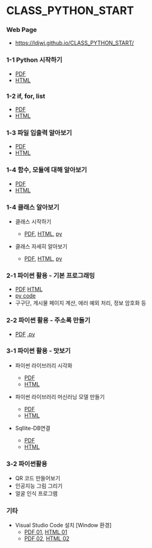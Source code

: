 # CLASS_PYTHON_START

### Web Page 
 * https://ldjwj.github.io/CLASS_PYTHON_START/

### 
### 1-1 Python 시작하기
 * [PDF](https://ldjwj.github.io/CLASS_PYTHON_START/01_01_python_start.pdf)
 * [HTML](https://ldjwj.github.io/CLASS_PYTHON_START/01_01_python_start.html)

### 1-2 if, for, list
 * [PDF](https://ldjwj.github.io/CLASS_PYTHON_START/01_02_python_start_if_for_list.pdf)
 * [HTML](https://ldjwj.github.io/CLASS_PYTHON_START/01_02_python_start_if_for_list.html)

### 1-3 파일 입출력 알아보기
 * [PDF](https://ldjwj.github.io/CLASS_PYTHON_START/01_03_python_start_file_220408.pdf)
 * [HTML](https://ldjwj.github.io/CLASS_PYTHON_START/01_03_python_start_file_220408.html)

### 1-4 함수, 모듈에 대해 알아보기
 * [PDF](https://ldjwj.github.io/CLASS_PYTHON_START/01_04_python_start_fnc_module_2304.pdf)
 * [HTML](https://ldjwj.github.io/CLASS_PYTHON_START/01_04_python_start_fnc_module_2304.html)

### 1-4 클래스 알아보기
 * 클래스 시작하기
    - [PDF](https://ldjwj.github.io/CLASS_PYTHON_START/01_04_class_start_typeA_2304.pdf), [HTML](https://ldjwj.github.io/CLASS_PYTHON_START/01_04_class_start_typeA_2304.html), [py](01_04_class_start_typeA_2304.py)
  
 * 클래스 자세히 알아보기
    - [PDF](https://ldjwj.github.io/CLASS_PYTHON_START/01_04_class_start_typeB_2304.pdf), [HTML](https://ldjwj.github.io/CLASS_PYTHON_START/01_04_class_start_typeB_2304.html), [py](01_04_class_start_typeB_2304.py)
  
### 2-1 파이썬 활용 - 기본 프로그래밍
 * [PDF](https://ldjwj.github.io/CLASS_PYTHON_START/02_01_programming_2204.pdf) [HTML](https://ldjwj.github.io/CLASS_PYTHON_START/02_01_programming_220413.html)
 * [py code](02_01_programming)
 * 구구단, 게시물 페이지 계산, 에러 예외 처리, 정보 암호화 등

### 2-2 파이썬 활용 - 주소록 만들기
 * [PDF](https://ldjwj.github.io/CLASS_PYTHON_START/02_02_python_start_contact_2204.pdf) [.py](02_02_programming_contact.py)

### 3-1 파이썬 활용 - 맛보기
 * 파이썬 라이브러리 시각화
   * [PDF](https://ldjwj.github.io/CLASS_PYTHON_START/03_01_Seaborn_Basic.pdf)
   * [HTML](https://ldjwj.github.io/CLASS_PYTHON_START/03_01_Seaborn_Basic.html)
   
 * 파이썬 라이브러리 머신러닝 모델 만들기 
   * [PDF](https://ldjwj.github.io/CLASS_PYTHON_START/03_02_ml_start.pdf)
   * [HTML](https://ldjwj.github.io/CLASS_PYTHON_START/03_02_ml_start.html)
   
 * Sqllite-DB연결
   * [PDF](https://ldjwj.github.io/CLASS_PYTHON_START/03_03_DB.pdf)
   * [HTML](https://ldjwj.github.io/CLASS_PYTHON_START/03_03_DB.html)
   
### 3-2 파이썬활용
  - QR 코드 만들어보기
  - 인공지능 그림 그리기
  - 얼굴 인식 프로그램 

### 기타
 * Visual Studio Code 설치 [Window 환경]
   * [PDF 01](https://ldjwj.github.io/CLASS_PYTHON_START/03_[Window]01_visual_studio_code설치.pdf), [HTML 01](https://ldjwj.github.io/CLASS_PYTHON_START/03_[Window]01_visual_studio_code설치.html)
   * [PDF 02](https://ldjwj.github.io/CLASS_PYTHON_START/03_[Window]02_visual_studio_code설치(2).pdf), [HTML 02](https://ldjwj.github.io/CLASS_PYTHON_START/03_[Window]02_visual_studio_code설치(2).html)